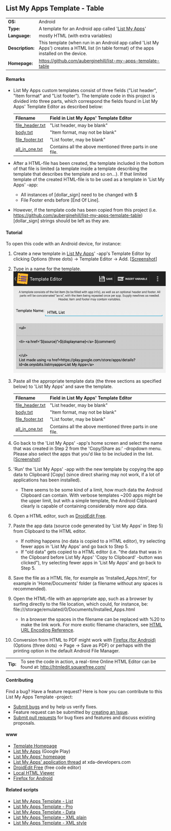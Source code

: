 ## List My Apps Template - Table



|                    |                                                       |
|  -------------     |  -------------                                        |
|  **OS:**           |  Android                                              |
|  **Type:**         |  A template for an Android app called '[List My Apps](https://play.google.com/store/apps/details?id=de.onyxbits.listmyapps)'  |
|  **Language:**     |  mostly HTML (with extra variables)                   |
|  **Description:**  |  This template (when run in an Android app called 'List My Apps') creates a HTML list (in table format) of the apps installed on the device.  |
|  **Homepage:**     |	<https://github.com/auberginehill/list-my-apps-template-table>



#### Remarks 

- List My Apps custom templates consist of three fields ("List header", "Item format" and "List footer"). The template code in this project is divided into three parts, which correspond the fields found in List My Apps' Template Editor as described below: 

   |  Filename                            |  Field in List My Apps' Template Editor                     |
   |  -------------                       |  -------------                                              |
   |  [file_header.txt](file_header.txt)  |  "List header, may be blank"                                |
   |  [body.txt](body.txt)                |  "Item format, may not be blank"                            |
   |  [file_footer.txt](file_footer.txt)  |  "List footer, may be blank"                                |
   |  [all_in_one.txt](all_in_one.txt)    |  Contains all the above mentioned three parts in one file.  |

- After a HTML-file has been created, the template included in the bottom of that file is limited (a template inside a template describing the template that describes the template and so on...). If that limited template of the created HTML-file is to be used as a template in 'List My Apps' -app:
   - All instances of [dollar_sign] need to be changed with $
   - File Footer ends before [End Of Line].

- However, if the template code has been copied from this project (i.e. <https://github.com/auberginehill/list-my-apps-template-table>) [dollar_sign] strings should be left as they are.



#### Tutorial

To open this code with an Android device, for instance:

1. Create a new template in [List My Apps](https://play.google.com/store/apps/details?id=de.onyxbits.listmyapps)' -app's Template Editor by clicking Options (three dots) &rarr; Template Editor &rarr; Add. [[Screenshot](http://groovyandroid.com/wp-content/uploads/2013/10/List-My-Apps-select-all.png)]

2. Type in a name for the template.
   ![Screenshot](https://github.com/auberginehill/list-my-apps-template-table/blob/master/list_my_apps_-_template_editor.png "Screenshot")

3. Paste all the appropriate template data (the three sections as specified below) to 'List My Apps' and save the template.

   |  Filename                            |  Field in List My Apps' Template Editor                     |
   |  -------------                       |  -------------                                              |
   |  [file_header.txt](file_header.txt)  |  "List header, may be blank"                                |
   |  [body.txt](body.txt)                |  "Item format, may not be blank"                            |
   |  [file_footer.txt](file_footer.txt)  |  "List footer, may be blank"                                |
   |  [all_in_one.txt](all_in_one.txt)    |  Contains all the above mentioned three parts in one file.  |

4. Go back to the 'List My Apps' -app's home screen and select the name that was created in Step 2 from the 'Copy/Share as:' -dropdown menu. Please also select the apps that you'd like to be included in the list. [[Screenshot](http://groovyandroid.com/wp-content/uploads/2013/10/List-My-App-HTML-list.png)]

5. 'Run' the 'List My Apps' -app with the new template by copying the app data to Clipboard \[Copy\] (since direct sharing may not work, if a lot of applications has been installed).
   - There seems to be some kind of a limit, how much data the Android Clipboard can contain. With verbose templates ~200 apps might be the upper limit, but with a simple template, the Android Clipboard clearly is capable of containing considerably more app data.

6. Open a HTML editor, such as [DroidEdit Free](https://play.google.com/store/apps/details?id=com.aor.droidedit).

7. Paste the app data (source code generated by 'List My Apps' in Step 5) from Clipboard to the HTML editor.
   - If nothing happens (no data is copied to a HTML editor), try selecting fewer apps in 'List My Apps' and go back to Step 5.
   - If "old data" gets copied to a HTML editor (i.e. "the data that was in the Clipboard before List My Apps' 'Copy to Clipboard' -button was clicked"), try selecting fewer apps in 'List My Apps' and go back to Step 5.

8. Save the file as a HTML file, for example as 'Installed_Apps.html', for example in 'Home/Documents' folder (a filename without any spaces is recommended).

9. Open the HTML-file with an appropriate app, such as a browser by surfing directly to the file location, which could, for instance, be: file:///storage/emulated/0/Documents/Installed_Apps.html
   - In a browser the spaces in the filename can be replaced with %20 to make the link work. For more exotic filename characters, see [HTML URL Encoding Reference](http://www.w3schools.com/tags/ref_urlencode.asp).

10. Conversion from HTML to PDF might work with [Firefox (for Android)](https://play.google.com/store/apps/details?id=org.mozilla.firefox) (Options (three dots) &rarr; Page &rarr; Save as PDF) or perhaps with the printing option in the default Android File Manager.
  
   |             |                                          |
   |  --------   |  -------------                           |
   |  **Tip:**  |  To see the code in action, a real-time Online HTML Editor can be found at: <http://htmledit.squarefree.com/>  |



#### Contributing
Find a bug? Have a feature request? Here is how you can contribute to this List My Apps Template -project: 
- [Submit bugs](https://github.com/auberginehill/list-my-apps-template-table/issues) and by help us verify fixes.
- Feature request can be submitted by [creating an Issue](https://github.com/auberginehill/list-my-apps-template-table/issues).
- [Submit pull requests](https://github.com/auberginehill/list-my-apps-template-table/pulls) for bug fixes and features and discuss existing proposals.



#### www

- [Template Homepage](https://github.com/auberginehill/list-my-apps-template-table)
- [List My Apps](https://play.google.com/store/apps/details?id=de.onyxbits.listmyapps) (Google Play)
- [List My Apps' homepage](http://www.onyxbits.de/listmyapps)
- [List My Apps' application thread](http://forum.xda-developers.com/showthread.php?t=2460266) at xda-developers.com
- [DroidEdit Free](https://play.google.com/store/apps/details?id=com.aor.droidedit) (free code editor)
- [Local HTML Viewer](https://play.google.com/store/apps/details?id=jp.ne.shira.html.viewer)
- [Firefox for Android](https://play.google.com/store/apps/details?id=org.mozilla.firefox)

  

#### Related scripts

- [List My Apps Template - List](https://github.com/auberginehill/list-my-apps-template-list)
- [List My Apps Template - Pro](https://github.com/auberginehill/list-my-apps-template-pro)
- [List My Apps Template - Data](https://github.com/auberginehill/list-my-apps-template-data)
- [List My Apps Template - XML plain](https://github.com/auberginehill/list-my-apps-template-xml-plain)
- [List My Apps Template - XML style](https://github.com/auberginehill/list-my-apps-template-xml-style)
